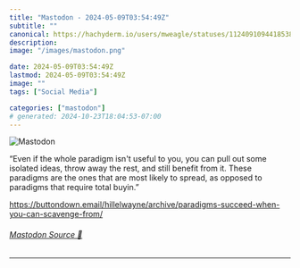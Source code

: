 ```yaml
---
title: "Mastodon - 2024-05-09T03:54:49Z"
subtitle: ""
canonical: https://hachyderm.io/users/mweagle/statuses/112409109441853896
description:
image: "/images/mastodon.png"

date: 2024-05-09T03:54:49Z
lastmod: 2024-05-09T03:54:49Z
image: ""
tags: ["Social Media"]

categories: ["mastodon"]
# generated: 2024-10-23T18:04:53-07:00
---
```

![Mastodon](/images/mastodon.png)

<p>“Even if the whole paradigm isn&#39;t useful to you, you can pull out some isolated ideas, throw away the rest, and still benefit from it. These paradigms are the ones that are most likely to spread, as opposed to paradigms that require total buyin.”</p><p><a href="https://buttondown.email/hillelwayne/archive/paradigms-succeed-when-you-can-scavenge-from/" target="_blank" rel="nofollow noopener noreferrer" translate="no"><span class="invisible">https://</span><span class="ellipsis">buttondown.email/hillelwayne/a</span><span class="invisible">rchive/paradigms-succeed-when-you-can-scavenge-from/</span></a></p>


###### [Mastodon Source 🐘](https://hachyderm.io/@mweagle/112409109441853896)

___
